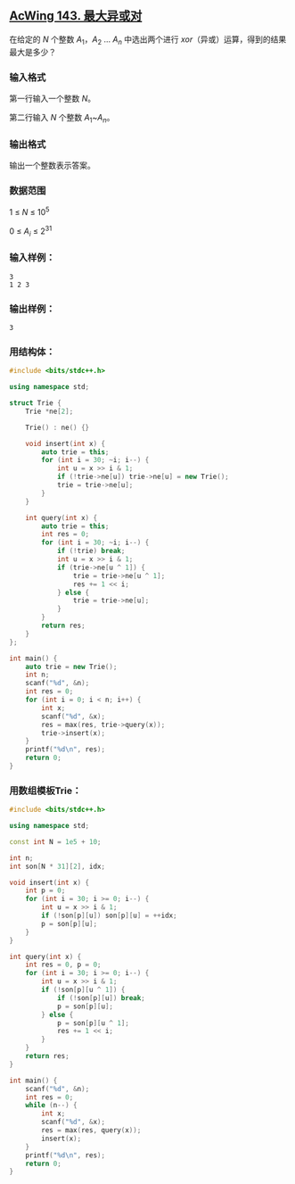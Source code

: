 ## [AcWing 143. 最大异或对](https://www.acwing.com/problem/content/description/145/)

在给定的 $N$ 个整数 $A_1$，$A_2$ … $A_n$ 中选出两个进行 $xor$（异或）运算，得到的结果最大是多少？

### **输入格式**

第一行输入一个整数 $N$。

第二行输入 $N$ 个整数 $A_1$~$A_n$。

### **输出格式**

输出一个整数表示答案。

### **数据范围**

$1$ ≤ $N$ ≤ $10^5$

$0$ ≤ $A_i$ ≤ $2^{31}$

### **输入样例：**

```
3
1 2 3
```

### **输出样例：**

```
3
```

### 用结构体：

```cpp
#include <bits/stdc++.h>

using namespace std;

struct Trie {
    Trie *ne[2];

    Trie() : ne() {}

    void insert(int x) {
        auto trie = this;
        for (int i = 30; ~i; i--) {
            int u = x >> i & 1;
            if (!trie->ne[u]) trie->ne[u] = new Trie();
            trie = trie->ne[u];
        }
    }

    int query(int x) {
        auto trie = this;
        int res = 0;
        for (int i = 30; ~i; i--) {
            if (!trie) break;
            int u = x >> i & 1;
            if (trie->ne[u ^ 1]) {
                trie = trie->ne[u ^ 1];
                res += 1 << i;
            } else {
                trie = trie->ne[u];
            }
        }
        return res;
    }
};

int main() {
    auto trie = new Trie();
    int n;
    scanf("%d", &n);
    int res = 0;
    for (int i = 0; i < n; i++) {
        int x;
        scanf("%d", &x);
        res = max(res, trie->query(x));
        trie->insert(x);
    }
    printf("%d\n", res);
    return 0;
}
```

### 用数组模板Trie：

```cpp
#include <bits/stdc++.h>

using namespace std;

const int N = 1e5 + 10;

int n;
int son[N * 31][2], idx;

void insert(int x) {
    int p = 0;
    for (int i = 30; i >= 0; i--) {
        int u = x >> i & 1;
        if (!son[p][u]) son[p][u] = ++idx;
        p = son[p][u];
    }
}

int query(int x) {
    int res = 0, p = 0;
    for (int i = 30; i >= 0; i--) {
        int u = x >> i & 1;
        if (!son[p][u ^ 1]) {
            if (!son[p][u]) break;
            p = son[p][u];
        } else {
            p = son[p][u ^ 1];
            res += 1 << i;
        }
    }
    return res;
}

int main() {
    scanf("%d", &n);
    int res = 0;
    while (n--) {
        int x;
        scanf("%d", &x);
        res = max(res, query(x));
        insert(x);
    }
    printf("%d\n", res);
    return 0;
}
```